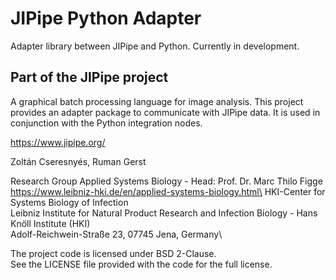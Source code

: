 # JIPipe Python Adapter

Adapter library between JIPipe and Python.
Currently in development.

## Part of the JIPipe project

A graphical batch processing language for image analysis.
This project provides an adapter package to communicate with JIPipe data. It is used in conjunction with the Python
integration nodes.

https://www.jipipe.org/

Zoltán Cseresnyés, Ruman Gerst

Research Group Applied Systems Biology - Head: Prof. Dr. Marc Thilo Figge\
https://www.leibniz-hki.de/en/applied-systems-biology.html\
HKI-Center for Systems Biology of Infection\
Leibniz Institute for Natural Product Research and Infection Biology - Hans Knöll Institute (HKI)\
Adolf-Reichwein-Straße 23, 07745 Jena, Germany\

The project code is licensed under BSD 2-Clause.\
See the LICENSE file provided with the code for the full license.